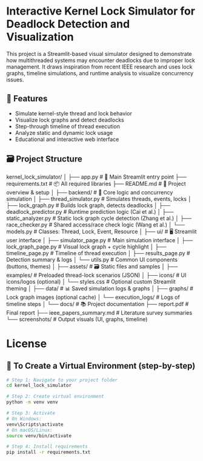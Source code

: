 # Interactive Kernel Lock Simulator for Deadlock Detection and Visualization

This project is a Streamlit-based visual simulator designed to demonstrate how multithreaded systems may encounter deadlocks due to improper lock management. It draws inspiration from recent IEEE research and uses lock graphs, timeline simulations, and runtime analysis to visualize concurrency issues.

## 🔧 Features

- Simulate kernel-style thread and lock behavior
- Visualize lock graphs and detect deadlocks
- Step-through timeline of thread execution
- Analyze static and dynamic lock usage
- Educational and interactive web interface

## 🗃️ Project Structure

kernel_lock_simulator/
│
├── app.py                            # 🚀 Main Streamlit entry point
├── requirements.txt                  # 📦 All required libraries
├── README.md                         # 📖 Project overview & setup
│
├── backend/                          # 🧠 Core logic and concurrency simulation
│   ├── thread_simulator.py           # Simulates threads, events, locks
│   ├── lock_graph.py                 # Builds lock graph, detects deadlocks
│   ├── deadlock_predictor.py         # Runtime prediction logic (Cai et al.)
│   ├── static_analyzer.py            # Static lock graph cycle detection (Zhang et al.)
│   ├── race_checker.py               # Shared access/race check logic (Wang et al.)
│   └── models.py                     # Classes: Thread, Lock, Event, Resource
│
├── ui/                               # 🖥️ Streamlit user interface
│   ├── simulator_page.py             # Main simulation interface
│   ├── lock_graph_page.py            # Visual lock graph + cycle highlight
│   ├── timeline_page.py              # Timeline of thread execution
│   ├── results_page.py               # Detection summary & logs
│   └── utils.py                      # Common UI components (buttons, themes)
│
├── assets/                           # 🗃️ Static files and samples
│   ├── examples/                     # Preloaded thread-lock scenarios (JSON)
│   ├── icons/                        # UI icons/logos (optional)
│   └── styles.css                    # Optional custom Streamlit theming
│
├── data/                             # 📊 Saved simulation logs & graphs
│   ├── graphs/                       # Lock graph images (optional cache)
│   └── execution_logs/               # Logs of timeline steps
│
└── docs/                             # 📚 Project documentation
    ├── report.pdf                    # Final report
    ├── ieee_papers_summary.md        # Literature survey summaries
    └── screenshots/                  # Output visuals (UI, graphs, timeline)


# License


## 📌 To Create a Virtual Environment (step-by-step)

```bash
# Step 1: Navigate to your project folder
cd kernel_lock_simulator

# Step 2: Create virtual environment
python -m venv venv

# Step 3: Activate
# On Windows:
venv\Scripts\activate
# On macOS/Linux:
source venv/bin/activate

# Step 4: Install requirements
pip install -r requirements.txt
